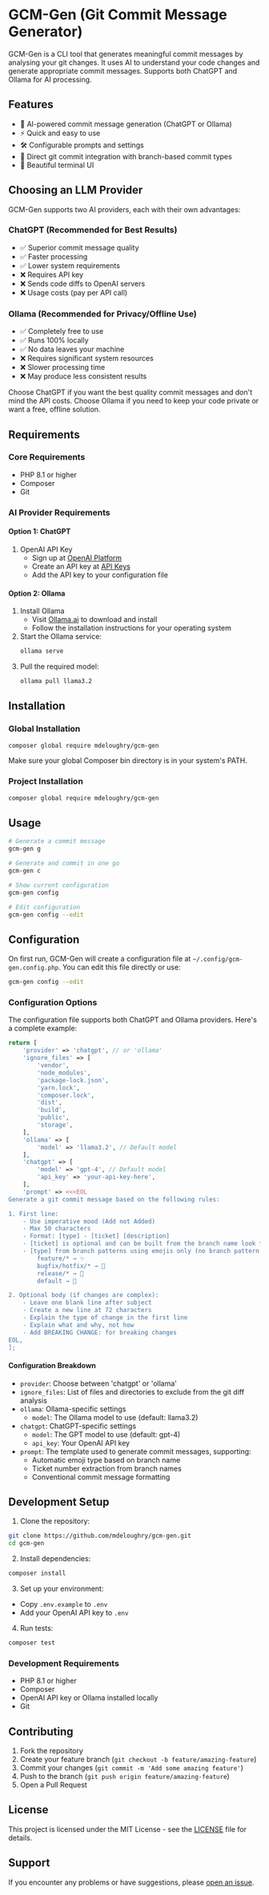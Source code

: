 # GCM-Gen (Git Commit Message Generator)

GCM-Gen is a CLI tool that generates meaningful commit messages by analysing your git changes. It uses AI to understand your code changes and generate appropriate commit messages. Supports both ChatGPT and Ollama for AI processing.

## Features

- 🤖 AI-powered commit message generation (ChatGPT or Ollama)
- ⚡ Quick and easy to use
- 🛠️ Configurable prompts and settings
- 📝 Direct git commit integration with branch-based commit types
- 🎨 Beautiful terminal UI

## Choosing an LLM Provider

GCM-Gen supports two AI providers, each with their own advantages:

### ChatGPT (Recommended for Best Results)
- ✅ Superior commit message quality
- ✅ Faster processing
- ✅ Lower system requirements
- ❌ Requires API key
- ❌ Sends code diffs to OpenAI servers
- ❌ Usage costs (pay per API call)

### Ollama (Recommended for Privacy/Offline Use)
- ✅ Completely free to use
- ✅ Runs 100% locally
- ✅ No data leaves your machine
- ❌ Requires significant system resources
- ❌ Slower processing time
- ❌ May produce less consistent results

Choose ChatGPT if you want the best quality commit messages and don't mind the API costs. Choose Ollama if you need to keep your code private or want a free, offline solution.

## Requirements

### Core Requirements
- PHP 8.1 or higher
- Composer
- Git

### AI Provider Requirements

#### Option 1: ChatGPT
1. OpenAI API Key
   - Sign up at [OpenAI Platform](https://platform.openai.com/signup)
   - Create an API key at [API Keys](https://platform.openai.com/api-keys)
   - Add the API key to your configuration file

#### Option 2: Ollama
1. Install Ollama
   - Visit [Ollama.ai](https://ollama.ai) to download and install
   - Follow the installation instructions for your operating system
2. Start the Ollama service:
   ```bash
   ollama serve
   ```
3. Pull the required model:
   ```bash
   ollama pull llama3.2
   ```

## Installation

### Global Installation

```bash
composer global require mdeloughry/gcm-gen
```

Make sure your global Composer bin directory is in your system's PATH.

### Project Installation

```bash
composer global require mdeloughry/gcm-gen
```

## Usage

```bash
# Generate a commit message
gcm-gen g

# Generate and commit in one go
gcm-gen c

# Show current configuration
gcm-gen config

# Edit configuration
gcm-gen config --edit
```

## Configuration

On first run, GCM-Gen will create a configuration file at `~/.config/gcm-gen.config.php`. You can edit this file directly or use:

```bash
gcm-gen config --edit
```

### Configuration Options

The configuration file supports both ChatGPT and Ollama providers. Here's a complete example:

```php
return [
    'provider' => 'chatgpt', // or 'ollama'
    'ignore_files' => [
        'vendor',
        'node_modules',
        'package-lock.json',
        'yarn.lock',
        'composer.lock',
        'dist',
        'build',
        'public',
        'storage',
    ],
    'ollama' => [
        'model' => 'llama3.2', // Default model
    ],
    'chatgpt' => [
        'model' => 'gpt-4', // Default model
        'api_key' => 'your-api-key-here',
    ],
    'prompt' => <<<EOL
Generate a git commit message based on the following rules:

1. First line:
    - Use imperative mood (Add not Added)
    - Max 50 characters
    - Format: [type] - [ticket] [description]
    - [ticket] is optional and can be built from the branch name look for the pattern '/(?:#(\d+)|([A-Z]+-\d+))/i'
    - [type] from branch patterns using emojis only (no branch pattern match):
        feature/* → ✨
        bugfix/hotfix/* → 🐛
        release/* → 🔖
        default → 🤖

2. Optional body (if changes are complex):
    - Leave one blank line after subject
    - Create a new line at 72 characters
    - Explain the type of change in the first line
    - Explain what and why, not how
    - Add BREAKING CHANGE: for breaking changes
EOL,
];
```

#### Configuration Breakdown

- `provider`: Choose between 'chatgpt' or 'ollama'
- `ignore_files`: List of files and directories to exclude from the git diff analysis
- `ollama`: Ollama-specific settings
  - `model`: The Ollama model to use (default: llama3.2)
- `chatgpt`: ChatGPT-specific settings
  - `model`: The GPT model to use (default: gpt-4)
  - `api_key`: Your OpenAI API key
- `prompt`: The template used to generate commit messages, supporting:
  - Automatic emoji type based on branch name
  - Ticket number extraction from branch names
  - Conventional commit message formatting

## Development Setup

1. Clone the repository:
```bash
git clone https://github.com/mdeloughry/gcm-gen.git
cd gcm-gen
```

2. Install dependencies:
```bash
composer install
```

3. Set up your environment:
- Copy `.env.example` to `.env`
- Add your OpenAI API key to `.env`

4. Run tests:
```bash
composer test
```

### Development Requirements

- PHP 8.1 or higher
- Composer
- OpenAI API key or Ollama installed locally
- Git


## Contributing

1. Fork the repository
2. Create your feature branch (`git checkout -b feature/amazing-feature`)
3. Commit your changes (`git commit -m 'Add some amazing feature'`)
4. Push to the branch (`git push origin feature/amazing-feature`)
5. Open a Pull Request

## License

This project is licensed under the MIT License - see the [LICENSE](LICENSE) file for details.

## Support

If you encounter any problems or have suggestions, please [open an issue](https://github.com/DR-DinoMight/gcm-gen/issues/new).


